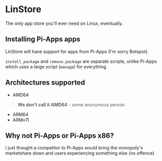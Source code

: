 # LinStore
The only app store you'll ever need on Linux, eventually.

## Installing Pi-Apps apps
LinStore will have support for apps from Pi-Apps (I'm sorry Botspot). 

<code>install_package</code> and <code>remove_package</code> are separate scripts, unlike Pi-Apps which uses a large script (<code>manage</code>) for everything.

## Architectures supported
* AMD64
> **We don't call it AMD64** - some anonymous person
* ARM64
* ARMv7l

## Why not Pi-Apps or Pi-Apps x86?
I just thought a competitor to Pi-Apps would bring the monopoly's marketshare down and users experiencing something else (no offence)
